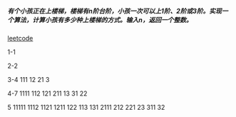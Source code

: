 ##### 有个小孩正在上楼梯，楼梯有n阶台阶，小孩一次可以上1阶、2阶或3阶。实现一个算法，计算小孩有多少种上楼梯的方式。输入n，返回一个整数。
[leetcode](https://leetcode-cn.com/problems/climbing-stairs/solution/pa-lou-ti-by-leetcode/)

1-1

2-2

3-4
111
12
21
3

4-7
1111
112
121
211
13
31
22

5
11111
1112
1121
1211
122
113
131
2111
212
221
23
311
32
